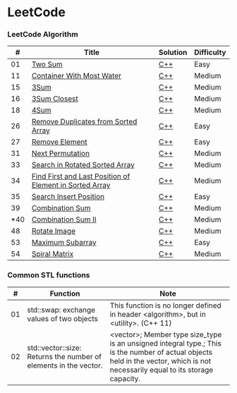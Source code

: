 LeetCode
========

### LeetCode Algorithm

| # | Title | Solution | Difficulty |
|---| ----- | -------- | ---------- |
|01|[Two Sum](https://leetcode-cn.com/problems/two-sum/)|[C++](./cpp/01_twoSum/twoSum.cpp)|Easy|
|11|[Container With Most Water](https://leetcode-cn.com/problems/container-with-most-water/)|[C++](./cpp/11_containerWithMostWater/containerWithMostWater.cpp)|Medium|
|15|[3Sum](https://leetcode-cn.com/problems/3sum/)|[C++](./cpp/15_3Sum/3Sum.cpp)|Medium|
|16|[3Sum Closest](https://leetcode-cn.com/problems/3sum-closest/)|[C++](./cpp/16_3SumClosest/3SumClosest.cpp)|Medium|
|18|[4Sum](https://leetcode-cn.com/problems/4Sum/)|[C++](./cpp/18_4Sum/4Sum.cpp)|Medium|
|26|[Remove Duplicates from Sorted Array](https://leetcode-cn.com/problems/remove-duplicates-from-sorted-array/)|[C++](./cpp/26_removeDuplicatesFromSortedArray/removeDuplicatesFromSortedArray.cpp)|Easy|
|27|[Remove Element](https://leetcode-cn.com/problems/remove-element/)|[C++](./cpp/27_removeElement/removeElement.cpp)|Easy|
|31|[Next Permutation](https://leetcode-cn.com/problems/next-permutation/)|[C++](./cpp/31_nextPermutation/nextPermutation.cpp)|Medium|
|33|[Search in Rotated Sorted Array](https://leetcode-cn.com/problems/search-in-rotated-sorted-array/)|[C++](./cpp/33_searchInRotatedSortedArray/searchInRotatedSortedArray.cpp)|Medium|
|34|[Find First and Last Position of Element in Sorted Array](https://leetcode-cn.com/problems/find-first-and-last-position-of-element-in-sorted-array/)|[C++](./cpp/34_findFirstAndLastPositionOfElementInSortedArray/findFirstAndLastPositionOfElementInSortedArray.cpp)|Medium|
|35|[Search Insert Position](https://leetcode-cn.com/problems/search-insert-position/)|[C++](./cpp/35_searchInsertPosition/searchInsertPosition.cpp)|Easy|
|39|[Combination Sum](https://leetcode-cn.com/problems/combination-sum/)|[C++](./cpp/39_combinationSum/combinationSum.cpp)|Medium|
|\*40|[Combination Sum II](https://leetcode-cn.com/problems/combination-sum-ii/)|[C++](./cpp/40_combinationSumII/combinationSumII.cpp)|Medium|
|48|[Rotate Image](https://leetcode-cn.com/problems/rotate-image/)|[C++](./cpp/48_rotateImage/rotateImage.cpp)|Medium|
|53|[Maximum Subarray](https://leetcode-cn.com/problems/maximum-subarray/)|[C++](./cpp/53_maximumSubarray/maximumSubarray.cpp)|Easy|
|54|[Spiral Matrix](https://leetcode-cn.com/problems/spiral-matrix/)|[C++](./cpp/54_spiralMatrix/spiralMatrix.cpp)|Medium|


### Common STL functions

| # | Function | Note |
|---| ----- | -------- |
|01|std::swap: exchange values of two objects|This function is no longer defined in header \<algorithm\>, but in \<utility\>. (C++ 11)|
|02|std::vector::size: Returns the number of elements in the vector.|\<vector\>; Member type size_type is an unsigned integral type.; This is the number of actual objects held in the vector, which is not necessarily equal to its storage capacity.|

